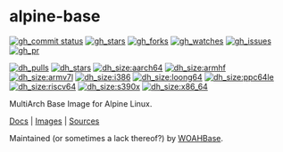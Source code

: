 # alpine-base

[![gh_commit status][201]][151]
[![gh_stars][202]][152]
[![gh_forks][203]][153]
[![gh_watches][204]][154]
[![gh_issues][216]][166]
[![gh_pr][217]][167]

[![dh_pulls][205]][155]
[![dh_stars][206]][156]
[![dh_size:aarch64][208]][158]
[![dh_size:armhf][210]][160]
[![dh_size:armv7l][209]][159]
[![dh_size:i386][211]][161]
[![dh_size:loong64][212]][162]
[![dh_size:ppc64le][213]][163]
[![dh_size:riscv64][214]][164]
[![dh_size:s390x][215]][165]
[![dh_size:x86_64][207]][157]

MultiArch Base Image for Alpine Linux.

[Docs][112] | [Images][155] | [Sources][151]

Maintained (or sometimes a lack thereof?) by [WOAHBase][110].

[110]: https://woahbase.online/
[112]: https://woahbase.online/images/alpine-base/

[151]: https://github.com/woahbase/alpine-base
[152]: https://github.com/woahbase/alpine-base/stargazers
[153]: https://github.com/woahbase/alpine-base/network/members
[154]: https://github.com/woahbase/alpine-base/watchers
[155]: https://hub.docker.com/r/woahbase/alpine-base
[156]: https://hub.docker.com/r/woahbase/alpine-base
[157]: https://hub.docker.com/r/woahbase/alpine-base/tags?name=x86_64&ordering=last_updated
[158]: https://hub.docker.com/r/woahbase/alpine-base/tags?name=aarch64&ordering=last_updated
[159]: https://hub.docker.com/r/woahbase/alpine-base/tags?name=armv7l&ordering=last_updated
[160]: https://hub.docker.com/r/woahbase/alpine-base/tags?name=armhf&ordering=last_updated
[161]: https://hub.docker.com/r/woahbase/alpine-base/tags?name=i386&ordering=last_updated
[162]: https://hub.docker.com/r/woahbase/alpine-base/tags?name=loong64&ordering=last_updated
[163]: https://hub.docker.com/r/woahbase/alpine-base/tags?name=ppc64le&ordering=last_updated
[164]: https://hub.docker.com/r/woahbase/alpine-base/tags?name=riscv64&ordering=last_updated
[165]: https://hub.docker.com/r/woahbase/alpine-base/tags?name=s390x&ordering=last_updated
[166]: https://github.com/woahbase/alpine-base/issues
[167]: https://github.com/woahbase/alpine-base/pulls

[201]: https://img.shields.io/github/last-commit/woahbase/alpine-base?color=brightgreen&style=flat-square&logo=github
[202]: https://img.shields.io/github/stars/woahbase/alpine-base?color=brightgreen&style=flat-square&logo=github
[203]: https://img.shields.io/github/forks/woahbase/alpine-base?color=brightgreen&style=flat-square&logo=github
[204]: https://img.shields.io/github/watchers/woahbase/alpine-base?color=brightgreen&style=flat-square&logo=github
[205]: https://img.shields.io/docker/pulls/woahbase/alpine-base?color=brightgreen&style=flat-square&logo=docker&label=pulls
[206]: https://img.shields.io/docker/stars/woahbase/alpine-base?color=brightgreen&style=flat-square&logo=docker&label=stars
[207]: https://img.shields.io/docker/image-size/woahbase/alpine-base/x86_64?label=x86_64&color=brightgreen&style=flat-square&logo=docker
[208]: https://img.shields.io/docker/image-size/woahbase/alpine-base/aarch64?label=aarch64&color=brightgreen&style=flat-square&logo=docker
[209]: https://img.shields.io/docker/image-size/woahbase/alpine-base/armv7l?label=armv7l&color=brightgreen&style=flat-square&logo=docker
[210]: https://img.shields.io/docker/image-size/woahbase/alpine-base/armhf?label=armhf&color=brightgreen&style=flat-square&logo=docker
[211]: https://img.shields.io/docker/image-size/woahbase/alpine-base/i386?label=armhf&color=brightgreen&style=flat-square&logo=docker
[212]: https://img.shields.io/docker/image-size/woahbase/alpine-base/loong64?label=armhf&color=brightgreen&style=flat-square&logo=docker
[213]: https://img.shields.io/docker/image-size/woahbase/alpine-base/ppc64le?label=armhf&color=brightgreen&style=flat-square&logo=docker
[214]: https://img.shields.io/docker/image-size/woahbase/alpine-base/riscv64?label=armhf&color=brightgreen&style=flat-square&logo=docker
[215]: https://img.shields.io/docker/image-size/woahbase/alpine-base/s390x?label=armhf&color=brightgreen&style=flat-square&logo=docker
[216]: https://img.shields.io/github/issues/woahbase/alpine-base?color=brightgreen&style=flat-square&logo=github
[217]: https://img.shields.io/github/issues-pr/woahbase/alpine-base?color=brightgreen&style=flat-square&logo=github
